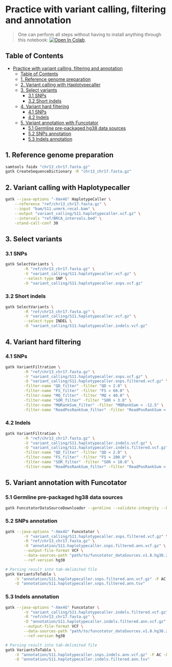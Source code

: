 # Practice with variant calling, filtering and annotation

> One can perform all steps without having to install anything through this notebook: [![Open In Colab](https://colab.research.google.com/assets/colab-badge.svg)](https://colab.research.google.com/drive/1m4pCPuewYHemnWwn31kOEDHt0rB5hOgk?usp=drive_link).

## Table of Contents

- [Practice with variant calling, filtering and annotation](#practice-with-variant-calling-filtering-and-annotation)
  - [Table of Contents](#table-of-contents)
  - [1. Reference genome preparation](#1-reference-genome-preparation)
  - [2. Variant calling with Haplotypecaller](#2-variant-calling-with-haplotypecaller)
  - [3. Select variants](#3-select-variants)
    - [3.1 SNPs](#31-snps)
    - [3.2 Short indels](#32-short-indels)
  - [4. Variant hard filtering](#4-variant-hard-filtering)
    - [4.1 SNPs](#41-snps)
    - [4.2 Indels](#42-indels)
  - [5. Variant annotation with Funcotator](#5-variant-annotation-with-funcotator)
    - [5.1 Germline pre-packaged hg38 data sources](#51-germline-pre-packaged-hg38-data-sources)
    - [5.2 SNPs annotation](#52-snps-annotation)
    - [5.3 Indels annotation](#53-indels-annotation)

## 1. Reference genome preparation

```bash
samtools faidx "chr13_chr17.fasta.gz"
gatk CreateSequenceDictionary -R "chr13_chr17.fasta.gz"
```

## 2. Variant calling with Haplotypecaller

```bash
gatk --java-options "-Xmx4G" HaplotypeCaller \
    --reference "ref/chr13_chr17.fasta.gz" \
    --input "bam/S11.unmrk.recal.bam" \
    --output "variant_calling/S11.haplotypecaller.vcf.gz" \
    --intervals "ref/BRCA_intervals.bed" \
    -stand-call-conf 30
```

## 3. Select variants

### 3.1 SNPs

```bash
gatk SelectVariants \
        -R "ref/chr13_chr17.fasta.gz" \
        -V "variant_calling/S11.haplotypecaller.vcf.gz" \
        --select-type SNP \
        -O "variant_calling/S11.haplotypecaller.snps.vcf.gz"
```

### 3.2 Short indels

```bash
gatk SelectVariants \
        -R "ref/chr13_chr17.fasta.gz" \
        -V "variant_calling/S11.haplotypecaller.vcf.gz" \
        --select-type INDEL \
        -O "variant_calling/S11.haplotypecaller.indels.vcf.gz"
```

## 4. Variant hard filtering

### 4.1 SNPs

```bash
gatk VariantFiltration \
        -R "ref/chr13_chr17.fasta.gz" \
        -V "variant_calling/S11.haplotypecaller.snps.vcf.gz" \
        -O "variant_calling/S11.haplotypecaller.snps.filtered.vcf.gz" \
        -filter-name "QD_filter" -filter "QD < 2.0" \
        -filter-name "FS_filter" -filter "FS > 60.0" \
        -filter-name "MQ_filter" -filter "MQ < 40.0" \
        -filter-name "SOR_filter" -filter "SOR > 3.0" \
        -filter-name "MQRankSum_filter" -filter "MQRankSum < -12.5" \
        -filter-name "ReadPosRankSum_filter" -filter "ReadPosRankSum < -8.0"
```

### 4.2 Indels

```bash
gatk VariantFiltration \
        -R "ref/chr13_chr17.fasta.gz" \
        -V "variant_calling/S11.haplotypecaller.indels.vcf.gz" \
        -O "variant_calling/S11.haplotypecaller.indels.filtered.vcf.gz" \
        -filter-name "QD_filter" -filter "QD < 2.0" \
        -filter-name "FS_filter" -filter "FS > 200.0" \
        -filter-name "SOR_filter" -filter "SOR > 10.0" \
        -filter-name "ReadPosRankSum_filter" -filter "ReadPosRankSum < -20.0"
```

## 5. Variant annotation with Funcotator

### 5.1 Germline pre-packaged hg38 data sources

```bash
gatk FuncotatorDataSourceDownloader --germline --validate-integrity --hg38 --extract-after-download
```

### 5.2 SNPs annotation

```bash
gatk --java-options "-Xmx4G" Funcotator \
        -V "variant_calling/S11.haplotypecaller.snps.filtered.vcf.gz" \
        -R "ref/chr13_chr17.fasta.gz" \
        -O "annotation/S11.haplotypecaller.snps.filtered.ann.vcf.gz" \
        --output-file-format VCF \
        --data-sources-path "path/to/funcotator_dataSources.v1.8.hg38.20230908g" \
        --ref-version hg38

# Parsing result into tab-delimited file
gatk VariantsToTable \
    -V "annotation/S11.haplotypecaller.snps.filtered.ann.vcf.gz" -F AC -F AN -F DP -F AF -F FUNCOTATION \
    -O "annotation/S11.haplotypecaller.snps.filtered.ann.tsv"
```

### 5.3 Indels annotation

```bash
gatk --java-options "-Xmx4G" Funcotator \
        -V "variant_calling/S11.haplotypecaller.indels.filtered.vcf.gz" \
        -R "ref/chr13_chr17.fasta.gz" \
        -O "annotation/S11.haplotypecaller.indels.filtered.ann.vcf.gz" \
        --output-file-format VCF \
        --data-sources-path "path/to/funcotator_dataSources.v1.8.hg38.20230908g" \
        --ref-version hg38

# Parsing result into tab-delimited file
gatk VariantsToTable \
    -V "annotation/S11.haplotypecaller.snps.indels.ann.vcf.gz" -F AC -F AN -F DP -F AF -F FUNCOTATION \
    -O "annotation/S11.haplotypecaller.indels.filtered.ann.tsv"
```
